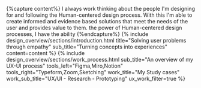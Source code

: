 {%capture content%} 
I always work thinking about the people I'm designing for and following the Human-centered design
process. With this I'm able to create informed and evidence based solutions that meet the needs of the user and provides
value to them. the power of Human-centered design processes, I have the ability 
{%endcapture%} 
{% include
design_overview/sections/introduction.html 
title="Solving user problems through empathy"
sub_title="Turning concepts into experiences"
content=content 
%}
{% include
design_overview/sections/work_process.html
sub_title="An overview of my UX-UI process"
tools_left="Figma,Miro,Notion"
tools_right="Typeform,Zoom,Sketching"
work_title="My Study cases"
work_sub_title="UX/UI - Research - Prototyping"
ux_work_filter=true
%}
